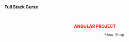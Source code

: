 **Full Stack Curse</br></br></br>** 



 <p style="color: red"><b>&nbsp&nbsp&nbsp&nbsp&nbsp&nbsp&nbsp&nbsp&nbsp&nbsp&nbsp&nbsp&nbsp&nbsp&nbsp&nbsp&nbsp&nbsp&nbsp&nbsp&nbsp&nbsp&nbsp&nbsp&nbsp&nbsp&nbsp&nbsp&nbsp&nbsp&nbsp&nbsp&nbsp&nbsp&nbsp&nbsp&nbsp&nbsp&nbsp&nbsp&nbsp&nbsp&nbsp&nbsp&nbsp&nbsp&nbsp&nbsp&nbsp&nbsp&nbsp&nbsp
 &nbsp&nbsp&nbsp&nbsp&nbsp&nbsp&nbsp&nbsp&nbsp&nbsp&nbsp&nbsp&nbsp&nbsp&nbsp&nbspANGULAR PROJECT</b></p>          
 
                                            
                                            
                                         



                                                  Show Shop